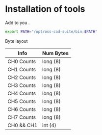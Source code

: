 

# Installation of tools

Add to you .
```bash
export PATH="/opt/oss-cad-suite/bin:$PATH"
```


Byte layout

| Info       | Num Bytes |
| ---------- | --------- |
| CH0 Counts | long (8)  |
| CH1 Counts | long (8)  |
| CH2 Counts | long (8)  |
| CH3 Counts | long (8)  |
| CH4 Counts | long (8)  |
| CH5 Counts | long (8)  |
| CH6 Counts | long (8)  |
| CH7 Counts | long (8)  |
| CH0 && CH1 | int  (4)  |


